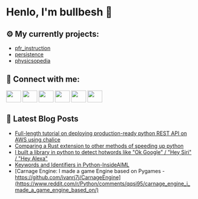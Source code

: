 # Henlo, I'm bullbesh 👋

## ⚙️ My currently projects:
- [pfr_instruction](https://github.com/bullbesh/pfr_instruction)
- [persistence](https://github.com/bullbesh/persistence)
- [physicsopedia](https://github.com/bullbesh/physicsopedia)

## 🔎 Connect with me:
[<img height="32" width="40" src="https://cdn.jsdelivr.net/npm/simple-icons@v5/icons/telegram.svg" />](https://t.me/bullbesh)
[<img height="32" width="40" src="https://cdn.jsdelivr.net/npm/simple-icons@v5/icons/vk.svg" />](https://vk.com/bullbesh)
[<img height="32" width="40" src="https://cdn.jsdelivr.net/npm/simple-icons@v5/icons/twitter.svg" />](https://twitter.com/bullbesh1)
[<img height="32" width="40" src="https://cdn.jsdelivr.net/npm/simple-icons@v5/icons/instagram.svg" />](https://www.instagram.com/bullbesh)
[<img height="32" width="40" src="https://cdn.jsdelivr.net/npm/simple-icons@v5/icons/reddit.svg" />](https://www.reddit.com/user/bullbesh)
[<img height="32" width="40" src="https://cdn.jsdelivr.net/npm/simple-icons@v5/icons/youtube.svg" />](https://www.youtube.com/channel/UCtfjRs6uzgq5mfm8S06WTcg)

## 📕 Latest Blog Posts
<!-- BLOG-POST-LIST:START -->
- [Full-length tutorial on deploying production-ready python REST API on AWS using chalice](https://www.reddit.com/r/Python/comments/qqu6w5/fulllength_tutorial_on_deploying_productionready/)
- [Comparing a Rust extension to other methods of speeding up python](https://www.reddit.com/r/Python/comments/qqtv3e/comparing_a_rust_extension_to_other_methods_of/)
- [I built a library in python to detect hotwords like &quot;Ok Google&quot; / &quot;Hey Siri&quot; / &quot;Hey Alexa&quot;](https://www.reddit.com/r/Python/comments/qqt8tx/i_built_a_library_in_python_to_detect_hotwords/)
- [Keywords and Identifiers in Python-InsideAIML](https://www.reddit.com/r/Python/comments/qqszuy/keywords_and_identifiers_in_pythoninsideaiml/)
- [Carnage Engine: I made a game Engine based on Pygames -https://github.com/ivanrj7j/CarnageEngine](https://www.reddit.com/r/Python/comments/qqsi95/carnage_engine_i_made_a_game_engine_based_on/)
<!-- BLOG-POST-LIST:END -->

